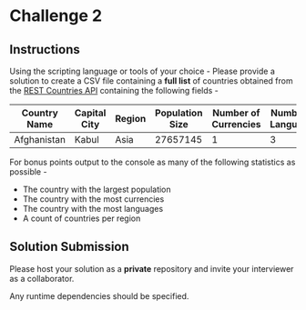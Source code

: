 # Challenge 2

## Instructions
Using the scripting language or tools of your choice - Please provide a solution to create a CSV file containing a **full list** of countries obtained from the [REST Countries API](https://restcountries.com/) containing the following fields -

| Country Name | Capital City | Region | Population Size | Number of Currencies | Number of Languages |
| --- | --- | --- | --- | --- | --- |
| Afghanistan | Kabul | Asia | 27657145 | 1 | 3 |

For bonus points output to the console as many of the following statistics as possible -
* The country with the largest population
* The country with the most currencies
* The country with the most languages
* A count of countries per region

## Solution Submission

Please host your solution as a **private** repository and invite your interviewer as a collaborator.

Any runtime dependencies should be specified.
